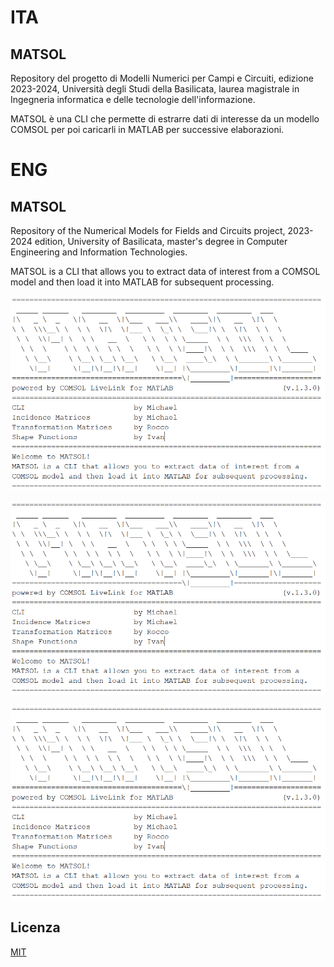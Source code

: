 # ITA

## MATSOL

Repository del progetto di Modelli Numerici per Campi e Circuiti, edizione 2023-2024, Università degli Studi della Basilicata, laurea magistrale in Ingegneria informatica e delle tecnologie dell'informazione.

MATSOL è una CLI che permette di estrarre dati di interesse da un modello COMSOL per poi caricarli in MATLAB per successive elaborazioni.


# ENG

## MATSOL

Repository of the Numerical Models for Fields and Circuits project, 2023-2024 edition, University of Basilicata, master's degree in Computer Engineering and Information Technologies.

MATSOL is a CLI that allows you to extract data of interest from a COMSOL model and then load it into MATLAB for subsequent processing.

![CLI Splash Screen](https://github.com/NabboGamer/MATSOL/blob/develop/src/resources/MATSOL_splash_screen.png?raw=true)

![CLI Splash Screen](https://github.com/NabboGamer/MATSOL/blob/develop/src/resources/MATSOL_splash_screen.png)

![CLI Splash Screen](./src/resources/MATSOL_splash_screen.png)

## Licenza

[MIT](https://choosealicense.com/licenses/mit/)
